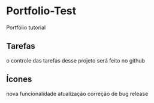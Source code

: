# Portfolio-Test
Portfólio tutorial

## Tarefas

o controle das tarefas desse projeto será feito no github

## Ícones

 nova funcionalidade
 atualização
 correção de bug
 release
